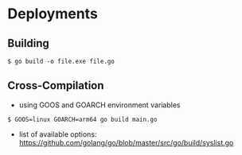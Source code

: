 # Deployments

## Building

```
$ go build -o file.exe file.go
```

## Cross-Compilation

* using GOOS and GOARCH environment variables

```
$ GOOS=linux GOARCH=arm64 go build main.go
```

* list of available options: https://github.com/golang/go/blob/master/src/go/build/syslist.go